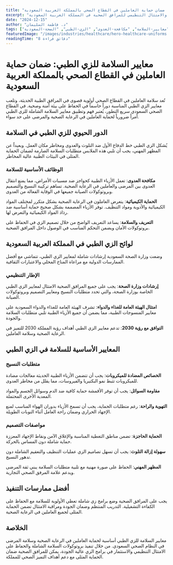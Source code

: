```yaml
---
title: "معايير السلامة للزي الطبي: ضمان حماية العاملين في القطاع الصحي بالمملكة العربية السعودية"
excerpt: "دليل شامل لمعايير السلامة للزي الطبي وبروتوكولات مكافحة العدوى والامتثال التنظيمي للمرافق الصحية في المملكة العربية السعودية."
date: "2024-12-15"
author: "د. فاطمة السليمان"
tags: ["الرعاية-الصحية", "معايير-السلامة", "مكافحة-العدوى", "الزي-الطبي", "الصحة-السعودية"]
featuredImage: "/images/industries/healthcare/hero-healthcare-uniforms.jpg"
readingTime: "8 دقائق قراءة"
---
```


# معايير السلامة للزي الطبي: ضمان حماية العاملين في القطاع الصحي بالمملكة العربية السعودية

تُعد سلامة العاملين في القطاع الصحي أولوية قصوى في المرافق الطبية الحديثة، وتلعب معايير الزي الطبي المناسبة دوراً حاسماً في الحفاظ على بيئة آمنة وصحية. في القطاع الصحي السعودي سريع التطور، يُعتبر فهم وتطبيق معايير السلامة الشاملة للزي الطبي أمراً ضرورياً لحماية العاملين في الرعاية الصحية والمرضى على حد سواء.

## الدور الحيوي للزي الطبي في السلامة

يُشكل الزي الطبي خط الدفاع الأول ضد التلوث والعدوى ومخاطر مكان العمل. وبعيداً عن المظهر المهني، يجب أن تلبي هذه الملابس متطلبات السلامة الصارمة لضمان الحماية المثلى في البيئات الطبية عالية المخاطر.

### الوظائف الأساسية للسلامة

**مكافحة العدوى**: تعمل الأزياء الطبية كحواجز ضد مسببات الأمراض، مما يمنع انتقال العدوى بين المرضى والعاملين في الرعاية الصحية. تساهم تركيبة النسيج والتصميم وبروتوكولات الصيانة جميعها في الوقاية الفعالة من العدوى.

**الحماية الكيميائية**: يتعرض العاملون في الرعاية الصحية بشكل متكرر لمختلف المواد الكيميائية والأدوية ومواد التنظيف. توفر الأزياء المصممة بشكل صحيح حماية أساسية ضد رذاذ المواد الكيميائية والتعرض لها.

**التعريف والسلامة**: يساعد التعريف الواضح من خلال تصميم الزي في الحفاظ على بروتوكولات الأمان ويضمن التحكم المناسب في الوصول داخل المرافق الصحية.

## لوائح الزي الطبي في المملكة العربية السعودية

وضعت وزارة الصحة السعودية إرشادات شاملة لمعايير الزي الطبي، تتماشى مع أفضل الممارسات الدولية مع مراعاة المناخ المحلي والاعتبارات الثقافية.

### الإطار التنظيمي

**إرشادات وزارة الصحة**: يجب على جميع المرافق الصحية الامتثال لمعايير الزي الطبي الخاصة بوزارة الصحة، والتي تحدد متطلبات النسيج ومعايير التصميم وبروتوكولات الصيانة.

**امتثال الهيئة العامة للغذاء والدواء**: تشرف الهيئة العامة للغذاء والدواء السعودية على معايير المنسوجات الطبية، مما يضمن أن جميع الأزياء الطبية تلبي متطلبات السلامة والجودة.

**التوافق مع رؤية 2030**: تدعم معايير الزي الطبي أهداف رؤية المملكة 2030 للتميز في الرعاية الصحية وسلامة العاملين.

## المعايير الأساسية للسلامة في الزي الطبي

### متطلبات النسيج

**الخصائص المضادة للميكروبات**: يجب أن تتضمن الأزياء الطبية الحديثة معالجات مضادة للميكروبات تثبط نمو البكتيريا والفيروسات، مما يقلل من مخاطر العدوى.

**مقاومة السوائل**: يجب أن توفر الأقمشة حماية كافية ضد الدم وسوائل الجسم والمواد المعدية الأخرى المحتملة.

**التهوية والراحة**: رغم متطلبات الحماية، يجب أن تسمح الأزياء بدوران الهواء المناسب لمنع الإجهاد الحراري وضمان راحة العامل أثناء النوبات الطويلة.

### مواصفات التصميم

**الحماية الحاجزة**: تضمن مناطق التغطية المناسبة والإغلاق الآمن ونقاط الإجهاد المعززة حماية شاملة دون المساس بالحركة.

**سهولة إزالة التلوث**: يجب أن تسهل تصاميم الزي عمليات التنظيف والتعقيم الشاملة دون تدهور النسيج.

**المظهر المهني**: الحفاظ على صورة مهنية مع تلبية متطلبات السلامة يبني ثقة المرضى ويدعم علامة المرفق الصحي التجارية.

## أفضل ممارسات التنفيذ

يجب على المرافق الصحية وضع برامج زي شاملة تعطي الأولوية للسلامة مع الحفاظ على الكفاءة التشغيلية. التدريب المنتظم وضمان الجودة ومراقبة الامتثال تضمن الحماية المثلى لجميع العاملين في الرعاية الصحية.

## الخلاصة

معايير السلامة للزي الطبي أساسية لحماية العاملين في الرعاية الصحية وسلامة المرضى في النظام الصحي السعودي. من خلال تنفيذ بروتوكولات السلامة الشاملة والحفاظ على الامتثال التنظيمي والاستثمار في برامج الزي عالية الجودة، يمكن للمرافق الصحية ضمان الحماية المثلى مع دعم أهداف التميز الصحي للمملكة.
